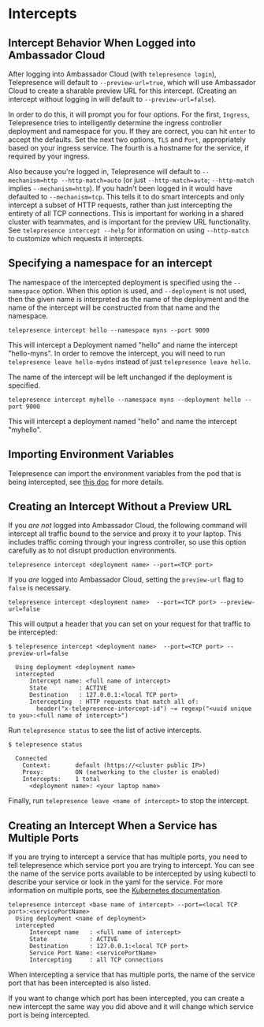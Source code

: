 # Intercepts 

## Intercept Behavior When Logged into Ambassador Cloud

After logging into Ambassador Cloud (with `telepresence login`), Telepresence will default to `--preview-url=true`, which will use Ambassador Cloud to create a sharable preview URL for this intercept. (Creating an intercept without logging in will default to `--preview-url=false`).

In order to do this, it will prompt you for four options.  For the first, `Ingress`, Telepresence tries to intelligently determine the ingress controller deployment and namespace for you.  If they are correct, you can hit `enter` to accept the defaults.  Set the next two options, `TLS` and `Port`, appropriately based on your ingress service. The fourth is a hostname for the service, if required by your ingress.

Also because you're logged in, Telepresence will default to `--mechanism=http --http-match=auto` (or just `--http-match=auto`; `--http-match` implies `--mechanism=http`). If you hadn't been logged in it would have defaulted to `--mechanism=tcp`.  This tells it to do smart intercepts and only intercept a subset of HTTP requests, rather than just intercepting the entirety of all TCP connections.  This is important for working in a shared cluster with teammates, and is important for the preview URL functionality.  See `telepresence intercept --help` for information on using `--http-match` to customize which requests it intercepts.

## Specifying a namespace for an intercept

The namespace of the intercepted deployment is specified using the `--namespace` option. When this option is used, and `--deployment` is not used, then the given name is interpreted as the name of the deployment and the name of the intercept will be constructed from that name and the namespace.

```
telepresence intercept hello --namespace myns --port 9000
```

This will intercept a Deployment named "hello" and name the intercept
"hello-myns".  In order to remove the intercept, you will need to run
`telepresence leave hello-mydns` instead of just `telepresence leave
hello`.

The name of the intercept will be left unchanged if the deployment is specified.

```
telepresence intercept myhello --namespace myns --deployment hello --port 9000
```

This will intercept a deployment named "hello" and name the intercept "myhello".

## Importing Environment Variables

Telepresence can import the environment variables from the pod that is being intercepted, see [this doc](../environment/) for more details.

## Creating an Intercept Without a Preview URL

If you *are not* logged into Ambassador Cloud, the following command will intercept all traffic bound to the service and proxy it to your laptop. This includes traffic coming through your ingress controller, so use this option carefully as to not disrupt production environments.

```
telepresence intercept <deployment name> --port=<TCP port>
```

If you *are* logged into Ambassador Cloud, setting the `preview-url` flag to `false` is necessary.

```
telepresence intercept <deployment name>  --port=<TCP port> --preview-url=false
```

This will output a header that you can set on your request for that traffic to be intercepted:

```
$ telepresence intercept <deployment name>  --port=<TCP port> --preview-url=false
  
  Using deployment <deployment name> 
  intercepted
      Intercept name: <full name of intercept>
      State         : ACTIVE
      Destination   : 127.0.0.1:<local TCP port>
      Intercepting  : HTTP requests that match all of:
        header("x-telepresence-intercept-id") ~= regexp("<uuid unique to you>:<full name of intercept>")
```

Run `telepresence status` to see the list of active intercepts.

```
$ telepresence status
  
  Connected
    Context:       default (https://<cluster public IP>)
    Proxy:         ON (networking to the cluster is enabled)
    Intercepts:    1 total
      <deployment name>: <your laptop name>
```

Finally, run `telepresence leave <name of intercept>` to stop the intercept.
## Creating an Intercept When a Service has Multiple Ports

If you are trying to intercept a service that has multiple ports, you need to tell telepresence which service port you are trying to intercept. You can see the name of the service ports available to be intercepted by using kubectl to describe your service or look in the yaml for the service. For more information on multiple ports, see the [Kubernetes documentation](https://kubernetes.io/docs/concepts/services-networking/service/#multi-port-services).

```
telepresence intercept <base name of intercept> --port=<local TCP port>:<servicePortName>
  Using deployment <name of deployment>
  intercepted
      Intercept name   : <full name of intercept>
      State            : ACTIVE
      Destination      : 127.0.0.1:<local TCP port>
      Service Port Name: <servicePortName>
      Intercepting     : all TCP connections
```

When intercepting a service that has multiple ports, the name of the service port that has been intercepted is also listed.

If you want to change which port has been intercepted, you can create a new intercept the same way you did above and it will change which service port is being intercepted.
